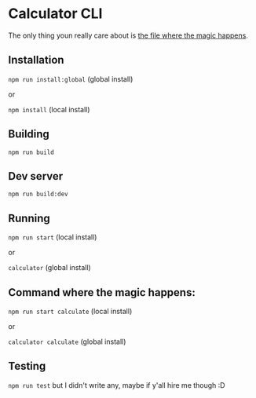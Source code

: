 # Calculator CLI
The only thing youn really care about is [the file where the magic happens](https://github.com/glemiere/calculator/blob/main/src/commands/_calculate.ts).

## Installation
 `npm run install:global` (global install)

 or
 
`npm install` (local install)

## Building
`npm run build`

## Dev server
`npm run build:dev`

## Running
`npm run start` (local install)

or

`calculator` (global install)

## Command where the magic happens:
`npm run start calculate` (local install)

or 

`calculator calculate` (global install)

## Testing
`npm run test` but I didn't write any, maybe if y'all hire me though :D
